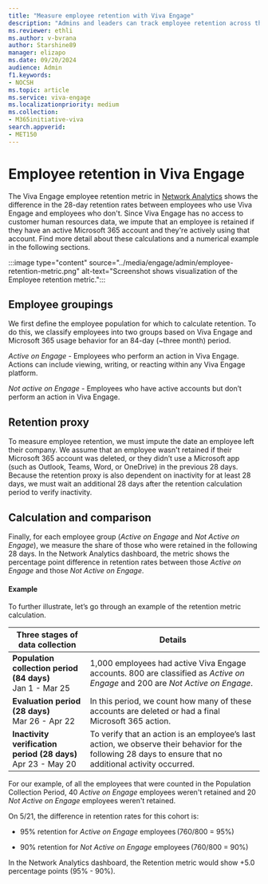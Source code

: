 ```yaml
---
title: "Measure employee retention with Viva Engage"
description: "Admins and leaders can track employee retention across the organization with Viva Engage analytics."
ms.reviewer: ethli
ms.author: v-bvrana
author: Starshine89
manager: elizapo
ms.date: 09/20/2024
audience: Admin
f1.keywords:
- NOCSH
ms.topic: article
ms.service: viva-engage
ms.localizationpriority: medium
ms.collection:  
- M365initiative-viva
search.appverid:
- MET150
---
```


# Employee retention in Viva Engage

The Viva Engage employee retention metric in [Network Analytics](/viva/engage/analytics#network-analytics) shows the difference in the 28-day retention rates between employees who use Viva Engage and employees who don't. Since Viva Engage has no access to customer human resources data, we impute that an employee is retained if they have an active Microsoft 365 account and they're actively using that account. Find more detail about these calculations and a numerical example in the following sections.

:::image type="content" source="../media/engage/admin/employee-retention-metric.png" alt-text="Screenshot shows visualization of the Employee retention metric.":::

## Employee groupings

We first define the employee population for which to calculate retention. To do this, we classify employees into two groups based on Viva Engage and Microsoft 365 usage behavior for an 84-day (~three month) period.  

*Active on Engage* - Employees who perform an action in Viva Engage. Actions can include viewing, writing, or reacting within any Viva Engage platform.

*Not active on Engage* - Employees who have active accounts but don’t perform an action in Viva Engage.

## Retention proxy

To measure employee retention, we must impute the date an employee left their company. We assume that an employee wasn't retained if their Microsoft 365 account was deleted, or they didn’t use a Microsoft app (such as Outlook, Teams, Word, or OneDrive) in the previous 28 days. Because the retention proxy is also dependent on inactivity for at least 28 days, we must wait an additional 28 days after the retention calculation period to verify inactivity.

## Calculation and comparison 

Finally, for each employee group (*Active on Engage* and *Not Active on Engage*), we measure the share of those who were retained in the following 28 days. In the Network Analytics dashboard, the metric shows the percentage point difference in retention rates between those *Active on Engage* and those *Not Active on Engage*.

#### Example

To further illustrate, let’s go through an example of the retention metric calculation.

|Three stages of data collection|Details|
|------|------|
|**Population collection period (84 days)**<br>Jan 1 - Mar 25|1,000 employees had active Viva Engage accounts. 800 are classified as *Active on Engage* and 200 are *Not Active on Engage*.|
|**Evaluation period (28 days)**<br>Mar 26 - Apr 22|In this period, we count how many of these accounts are deleted or had a final Microsoft 365 action.|
|**Inactivity verification period (28 days)**<br>Apr 23 - May 20|To verify that an action is an employee’s last action, we observe their behavior for the following 28 days to ensure that no additional activity occurred.|

For our example, of all the employees that were counted in the Population Collection Period, 40 *Active on Engage* employees weren't retained and 20 *Not Active on Engage* employees weren't retained.

On 5/21, the difference in retention rates for this cohort is:

 - 95% retention for *Active on Engage* employees (760/800 = 95%)

 - 90% retention for *Not Active on Engage* employees (760/800 = 90%)

In the Network Analytics dashboard, the Retention metric   would show +5.0 percentage points (95% - 90%).
